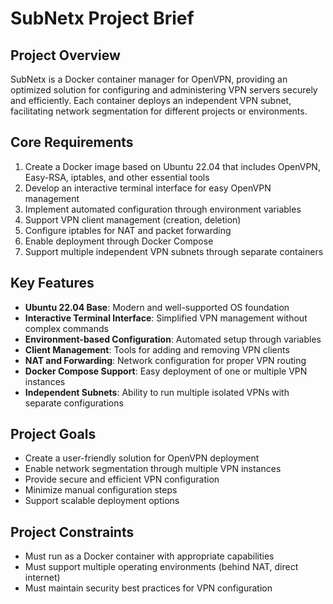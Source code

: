 # SubNetx Project Brief

## Project Overview
SubNetx is a Docker container manager for OpenVPN, providing an optimized solution for configuring and administering VPN servers securely and efficiently. Each container deploys an independent VPN subnet, facilitating network segmentation for different projects or environments.

## Core Requirements
1. Create a Docker image based on Ubuntu 22.04 that includes OpenVPN, Easy-RSA, iptables, and other essential tools
2. Develop an interactive terminal interface for easy OpenVPN management
3. Implement automated configuration through environment variables
4. Support VPN client management (creation, deletion)
5. Configure iptables for NAT and packet forwarding
6. Enable deployment through Docker Compose
7. Support multiple independent VPN subnets through separate containers

## Key Features
- **Ubuntu 22.04 Base**: Modern and well-supported OS foundation
- **Interactive Terminal Interface**: Simplified VPN management without complex commands
- **Environment-based Configuration**: Automated setup through variables
- **Client Management**: Tools for adding and removing VPN clients
- **NAT and Forwarding**: Network configuration for proper VPN routing
- **Docker Compose Support**: Easy deployment of one or multiple VPN instances
- **Independent Subnets**: Ability to run multiple isolated VPNs with separate configurations

## Project Goals
- Create a user-friendly solution for OpenVPN deployment
- Enable network segmentation through multiple VPN instances
- Provide secure and efficient VPN configuration
- Minimize manual configuration steps
- Support scalable deployment options

## Project Constraints
- Must run as a Docker container with appropriate capabilities
- Must support multiple operating environments (behind NAT, direct internet)
- Must maintain security best practices for VPN configuration
